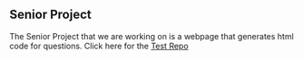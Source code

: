 ## Senior Project
The Senior Project that we are working on is a webpage that generates html code for questions.
Click here for the [Test Repo](https://github.com/FocusedBat/Test-Repo/)
